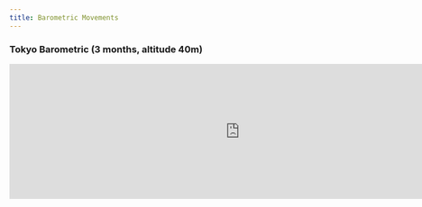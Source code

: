```yaml
---
title: Barometric Movements
---
```


### Tokyo Barometric (3 months, altitude 40m)
<iframe src="https://thingspeak.com/apps/matlab_visualizations/211839?width=1500&height=400" width="1360" height="400" frameborder="0" style="transform:scale(0.6);transform-origin:top left;">
